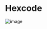 # Hexcode

![image](https://user-images.githubusercontent.com/63419482/128518660-0bd00976-eb09-42f1-8ff4-a921ff78b407.png)

